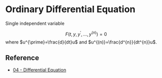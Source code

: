 # Ordinary Differential Equation

Single independent variable

$$
F\left(t,y,y^{\prime},\dots,y^{(n)}\right)=0
$$where $u^{\prime}=\frac{d}{dt}u$ and $u^{(n)}=\frac{d^{n}}{dt^{n}}u$.

## Reference

* [04 - Differential Equation](../../../../../00%20-%20Summary/SCMA104%20-%20System%20of%20Ordinary%20Differential%20Equations%20and%20Applications%20in%20Medical%20Science/04%20-%20Differential%20Equation.md)
